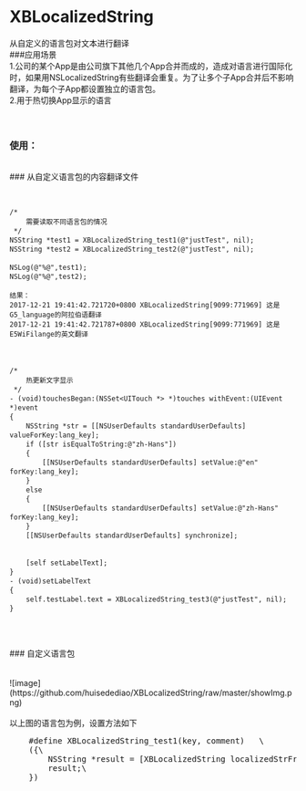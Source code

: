 # XBLocalizedString
从自定义的语言包对文本进行翻译<br>
###应用场景
<br>1.公司的某个App是由公司旗下其他几个App合并而成的，造成对语言进行国际化时，如果用NSLocalizedString有些翻译会重复。为了让多个子App合并后不影响翻译，为每个子App都设置独立的语言包。
<br>2.用于热切换App显示的语言
<br><br><br>
### 使用：
<br>
### 从自定义语言包的内容翻译文件
<pre>

    /*
        需要读取不同语言包的情况
     */
   	NSString *test1 = XBLocalizedString_test1(@"justTest", nil);
    NSString *test2 = XBLocalizedString_test2(@"justTest", nil);

    NSLog(@"%@",test1);
    NSLog(@"%@",test2);
    	
    结果：
    2017-12-21 19:41:42.721720+0800 XBLocalizedString[9099:771969] 这是G5_language的阿拉伯语翻译
	2017-12-21 19:41:42.721787+0800 XBLocalizedString[9099:771969] 这是E5WiFilange的英文翻译
		
		
		
	/*
        热更新文字显示
     */
    - (void)touchesBegan:(NSSet<UITouch *> *)touches withEvent:(UIEvent *)event
    {
        NSString *str = [[NSUserDefaults standardUserDefaults] valueForKey:lang_key];
        if ([str isEqualToString:@"zh-Hans"])
        {
            [[NSUserDefaults standardUserDefaults] setValue:@"en" forKey:lang_key];
        }
        else
        {
            [[NSUserDefaults standardUserDefaults] setValue:@"zh-Hans" forKey:lang_key];
        }
        [[NSUserDefaults standardUserDefaults] synchronize];
        
        
        [self setLabelText];
    }	
	- (void)setLabelText
    {
        self.testLabel.text = XBLocalizedString_test3(@"justTest", nil);
    }


</pre>
<br>
### 自定义语言包
<br><br>
<br>![image](https://github.com/huisedediao/XBLocalizedString/raw/master/showImg.png)
<br><br>以上图的语言包为例，设置方法如下
<pre>
	#define XBLocalizedString_test1(key, comment)   \
	({\
		NSString *result = [XBLocalizedString localizedStrFromBundleName:@"G5_language" forKey:@"justTest"];\
		result;\
	})
    
</pre>
<br>